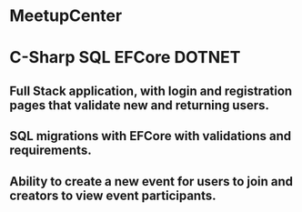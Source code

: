 ﻿# MeetupCenter
# C-Sharp SQL EFCore DOTNET

## Full Stack application, with login and registration pages that validate new and returning users.
## SQL migrations with EFCore with validations and requirements.
## Ability to create a new event for users to join and creators to view event participants.
